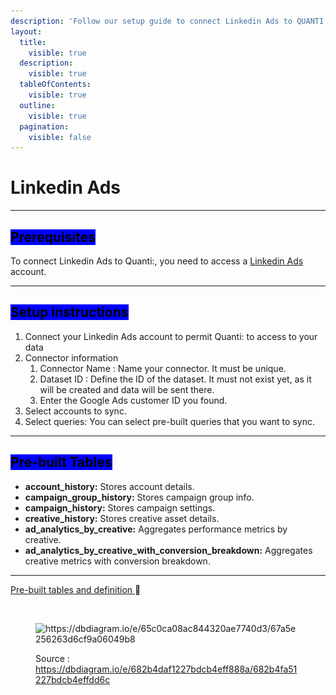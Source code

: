 ```yaml
---
description: 'Follow our setup guide to connect Linkedin Ads to QUANTI:'
layout:
  title:
    visible: true
  description:
    visible: true
  tableOfContents:
    visible: true
  outline:
    visible: true
  pagination:
    visible: false
---
```


# Linkedin Ads

***

## <mark style="background-color:blue;">Prerequisites</mark>

To connect Linkedin Ads to Quanti:, you need to access a [Linkedin Ads](https://www.linkedin.com/campaignmanager/accounts) account.

***

## <mark style="background-color:blue;">Setup instructions</mark>

1. Connect your Linkedin Ads account to permit Quanti: to access to your data
2. Connector information
   1. Connector Name : Name your connector. It must be unique.
   2. Dataset ID : Define the ID of the dataset. It must not exist yet, as it will be created and data will be sent there.
   3. Enter the Google Ads customer ID you found.
3. Select accounts to sync.
4. Select queries: You can select pre-built queries that you want to sync.

***

## <mark style="background-color:blue;">Pre-built Tables</mark>

* **account\_history:** Stores account details.
* **campaign\_group\_history:** Stores campaign group info.
* **campaign\_history:** Stores campaign settings.
* **creative\_history:** Stores creative asset details.
* **ad\_analytics\_by\_creative:** Aggregates performance metrics by creative.
* **ad\_analytics\_by\_creative\_with\_conversion\_breakdown:** Aggregates creative metrics with conversion breakdown.

***

[Pre-built tables and definition ](https://dbdiagram.io/e/682b4daf1227bdcb4eff888a/682b4fa51227bdcb4effdd6c):link:[ ](https://dbdiagram.io/e/65c0ca08ac844320ae7740d3/67a5e256263d6cf9a06049b8)

<figure><img src="https://dbdiagram.io/e/65c0ca08ac844320ae7740d3/67a5e256263d6cf9a06049b8" alt=""><figcaption></figcaption></figure>

<figure><img src="../../.gitbook/assets/Capture d’écran 2025-02-07 à 11.45.23.png" alt="https://dbdiagram.io/e/65c0ca08ac844320ae7740d3/67a5e256263d6cf9a06049b8"><figcaption><p>Source : <a href="https://dbdiagram.io/e/682b4daf1227bdcb4eff888a/682b4fa51227bdcb4effdd6c">https://dbdiagram.io/e/682b4daf1227bdcb4eff888a/682b4fa51227bdcb4effdd6c</a></p></figcaption></figure>
